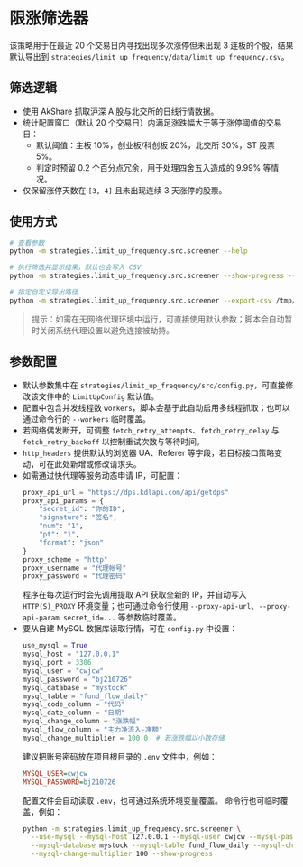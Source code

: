 # 限涨筛选器

该策略用于在最近 20 个交易日内寻找出现多次涨停但未出现 3 连板的个股，结果默认导出到 `strategies/limit_up_frequency/data/limit_up_frequency.csv`。

## 筛选逻辑

- 使用 AkShare 抓取沪深 A 股与北交所的日线行情数据。
- 统计配置窗口（默认 20 个交易日）内满足涨跌幅大于等于涨停阈值的交易日：
  - 默认阈值：主板 10%，创业板/科创板 20%，北交所 30%，ST 股票 5%。
  - 判定时预留 0.2 个百分点冗余，用于处理四舍五入造成的 9.99% 等情况。
- 仅保留涨停天数在 `[3, 4]` 且未出现连续 3 天涨停的股票。

## 使用方式

```bash
# 查看参数
python -m strategies.limit_up_frequency.src.screener --help

# 执行筛选并显示结果，默认也会写入 CSV
python -m strategies.limit_up_frequency.src.screener --show-progress --workers 12

# 指定自定义导出路径
python -m strategies.limit_up_frequency.src.screener --export-csv /tmp/limitup.csv
```

> 提示：如需在无网络代理环境中运行，可直接使用默认参数；脚本会自动暂时关闭系统代理设置以避免连接被劫持。

## 参数配置

- 默认参数集中在 `strategies/limit_up_frequency/src/config.py`，可直接修改该文件中的 `LimitUpConfig` 默认值。
- 配置中包含并发线程数 `workers`，脚本会基于此自动启用多线程抓取；也可以通过命令行的 `--workers` 临时覆盖。
- 若网络偶发断开，可调整 `fetch_retry_attempts`、`fetch_retry_delay` 与 `fetch_retry_backoff` 以控制重试次数与等待时间。
- `http_headers` 提供默认的浏览器 UA、Referer 等字段，若目标接口策略变动，可在此处新增或修改请求头。
- 如需通过快代理等服务动态申请 IP，可配置：
  ```python
  proxy_api_url = "https://dps.kdlapi.com/api/getdps"
  proxy_api_params = {
      "secret_id": "你的ID",
      "signature": "签名",
      "num": "1",
      "pt": "1",
      "format": "json"
  }
  proxy_scheme = "http"
  proxy_username = "代理帐号"
  proxy_password = "代理密码"
  ```
  程序在每次运行时会先调用提取 API 获取全新的 IP，并自动写入 `HTTP(S)_PROXY` 环境变量；也可通过命令行使用 `--proxy-api-url`、`--proxy-api-param secret_id=...` 等参数临时覆盖。
- 要从自建 MySQL 数据库读取行情，可在 `config.py` 中设置：
  ```python
  use_mysql = True
  mysql_host = "127.0.0.1"
  mysql_port = 3306
  mysql_user = "cwjcw"
  mysql_password = "bj210726"
  mysql_database = "mystock"
  mysql_table = "fund_flow_daily"
  mysql_code_column = "代码"
  mysql_date_column = "日期"
  mysql_change_column = "涨跌幅"
  mysql_flow_column = "主力净流入-净额"
  mysql_change_multiplier = 100.0  # 若涨跌幅以小数存储
  ```
  建议把账号密码放在项目根目录的 `.env` 文件中，例如：
  ```INI
  MYSQL_USER=cwjcw
  MYSQL_PASSWORD=bj210726
  ```
  配置文件会自动读取 `.env`，也可通过系统环境变量覆盖。
  命令行也可临时覆盖，例如：
  ```bash
  python -m strategies.limit_up_frequency.src.screener \
    --use-mysql --mysql-host 127.0.0.1 --mysql-user cwjcw --mysql-password bj210726 \
    --mysql-database mystock --mysql-table fund_flow_daily --mysql-change-column 涨跌幅 \
    --mysql-change-multiplier 100 --show-progress
  ```
